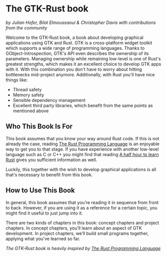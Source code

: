 # The GTK-Rust book

*by Julian Hofer, Bilal Elmoussaoui & Christopher Davis with contributions from the community*

Welcome to the GTK-Rust book, a book about developing graphical applications using GTK and Rust.
GTK is a cross-platform widget toolkit which supports a wide range of programming languages.
Thanks to GObject-Introspection, GTK's API even describes the ownership of its parameters.
Managing ownership while remaining low-level is one of Rust's greatest strengths, which makes it an excellent choice to develop GTK apps with it.
With this combination you don't have to worry about hitting bottlenecks mid-project anymore.
Additionally, with Rust you'll have nice things like:
 - Thread safety
 - Memory safety
 - Sensible dependency management
 - Excellent third party libraries, which benefit from the same points as mentioned above


## Who This Book Is For

This book assumes that you know your way around Rust code.
If this is not already the case, reading [The Rust Programming Language](https://doc.rust-lang.org/stable/book/) is an enjoyable way to get you to that stage.
If you have experience with another low-level language such as C or C++ you
might find that reading [A half hour to learn Rust](https://fasterthanli.me/articles/a-half-hour-to-learn-rust) gives you sufficient information as well.

Luckily, this together with the wish to develop graphical applications is all that's necessary to benefit from this book. 


## How to Use This Book

In general, this book assumes that you’re reading it in sequence from front to
back. However, if you are using it as a reference for a certain topic,
you might find it useful to just jump into it.

There are two kinds of chapters in this book: concept chapters and project
chapters. In concept chapters, you’ll learn about an aspect of GTK development. In project
chapters, we’ll build small programs together, applying what you’ve learned so
far. 

*The GTK-Rust book is heavily inspired by [The Rust Programming Language](https://doc.rust-lang.org/stable/book/)*
